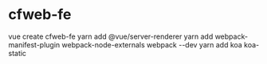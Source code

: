 <!--
 * @Date: 2022-03-31 08:26:49
 * @LastEditors: geekwen
 * @LastEditTime: 2022-04-01 00:20:46
 * @FilePath: /cfweb-fe/README.md
 * @Description: Description
-->
# cfweb-fe

vue create cfweb-fe
yarn add @vue/server-renderer
yarn add  webpack-manifest-plugin webpack-node-externals webpack --dev
yarn add koa koa-static
